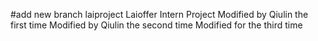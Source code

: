 #add new branch laiproject
Laioffer Intern Project
Modified by Qiulin the first time
Modified by Qiulin the second time
Modified for the third time
